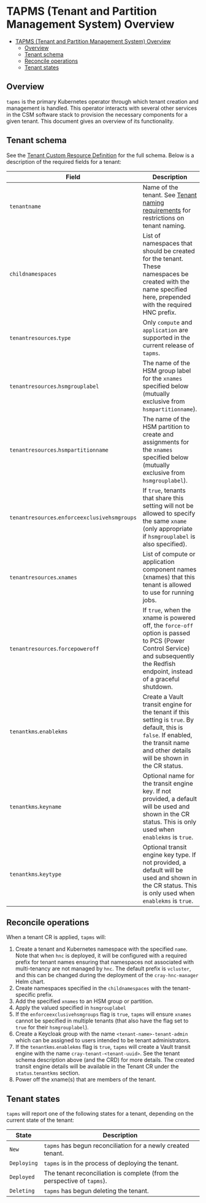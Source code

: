 # TAPMS (Tenant and Partition Management System) Overview

- [TAPMS (Tenant and Partition Management System) Overview](#tapms-tenant-and-partition-management-system-overview)
  - [Overview](#overview)
  - [Tenant schema](#tenant-schema)
  - [Reconcile operations](#reconcile-operations)
  - [Tenant states](#tenant-states)

## Overview

`tapms` is the primary Kubernetes operator through which tenant creation and management is handled. This operator
interacts with several other services in the CSM software stack to provision the necessary components for a given
tenant. This document gives an overview of its functionality.

## Tenant schema

See
the [Tenant Custom Resource Definition](https://github.com/Cray-HPE/cray-tapms-operator/blob/main/config/crd/bases/tapms.hpe.com_tenants.yaml)
for the full schema. Below is a description of the required fields for a tenant:

| Field                                         | Description                                                                                                                                                                         |
|-----------------------------------------------|-------------------------------------------------------------------------------------------------------------------------------------------------------------------------------------|
| `tenantname`                                  | Name of the tenant. See [Tenant naming requirements](CrayHncManager.md#tenant-naming-requirements) for restrictions on tenant naming.                                               |
| `childnamespaces`                             | List of namespaces that should be created for the tenant. These namespaces be created with the name specified here, prepended with the required HNC prefix.                         |
| `tenantresources`.`type`                      | Only `compute` and `application` are supported in the current release of `tapms`.                                                                                                   |
| `tenantresources`.`hsmgrouplabel`             | The name of the HSM group label for the `xnames` specified below (mutually exclusive from `hsmpartitionname`).                                                                      |
| `tenantresources`.`hsmpartitionname`          | The name of the HSM partition to create and assignments for the `xnames` specified below  (mutually exclusive from `hsmgrouplabel`).                                                |
| `tenantresources`.`enforceexclusivehsmgroups` | If `true`, tenants that share this setting will not be allowed to specify the same `xname` (only appropriate if `hsmgrouplabel` is also specified).                                 |
| `tenantresources`.`xnames`                    | List of compute or application component names (xnames) that this tenant is allowed to use for running jobs.                                                                        |
| `tenantresources`.`forcepoweroff`             | If `true`, when the xname is powered off, the `force-off` option is passed to PCS (Power Control Service) and subsequently the Redfish endpoint, instead of a graceful shutdown.    |
| `tenantkms`.`enablekms`                       | Create a Vault transit engine for the tenant if this setting is `true`. By default, this is `false`. If enabled, the transit name and other details will be shown in the CR status. |
| `tenantkms`.`keyname`                         | Optional name for the transit engine key. If not provided, a default will be used and shown in the CR status. This is only used when `enablekms` is `true`.                         |
| `tenantkms`.`keytype`                         | Optional transit engine key type. If not provided, a default will be used and shown in the CR status. This is only used when `enablekms` is `true`.                                 |

## Reconcile operations

When a tenant CR is applied, `tapms` will:

1. Create a tenant and Kubernetes namespace with the specified `name`. Note that when `hnc` is deployed, it will be
   configured with a required prefix for tenant names ensuring that namespaces not associated with multi-tenancy are not
   managed by `hnc`. The default prefix is `vcluster`, and this can be changed during the deployment of
   the `cray-hnc-manager` Helm chart.
1. Create namespaces specified in the `childnamespaces` with the tenant-specific prefix.
1. Add the specified `xnames` to an HSM group or partition.
1. Apply the valued specified in `hsmgrouplabel`
1. If the `enforceexclusivehsmgroups` flag is `true`, `tapms` will ensure `xnames` cannot be specified in multiple
   tenants (that also have the flag set to `true` for their `hsmgrouplabel`).
1. Create a Keycloak group with the name `<tenant-name>-tenant-admin` which can be assigned to users intended to be
   tenant administrators.
1. If the `tenantkms`.`enablekms` flag is `true`, `tapms` will create a Vault transit engine with the
   name `cray-tenant-<tenant-uuid>`. See the tenant schema description above (and the CRD) for more details. The created
   transit engine details will be available in the Tenant CR under the `status`.`tenantkms` section.
1. Power off the xname(s) that are members of the tenant.

## Tenant states

`tapms` will report one of the following states for a tenant, depending on the current state of the tenant:

| State       | Description                                                              |
|-------------|--------------------------------------------------------------------------|
| `New`       | `tapms` has begun reconciliation for a newly created tenant.             |
| `Deploying` | `tapms` is in the process of deploying the tenant.                       |
| `Deployed`  | The tenant reconciliation is complete (from the perspective of `tapms`). |
| `Deleting`  | `tapms` has begun deleting the tenant.                                   |
